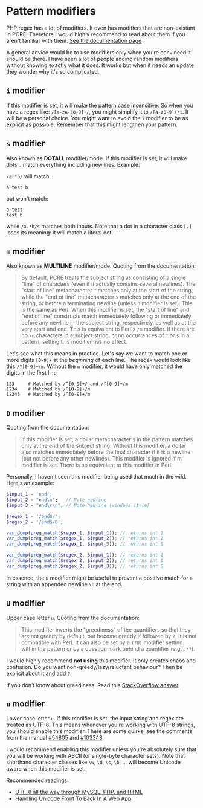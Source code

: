 # Pattern modifiers

PHP regex has a lot of modifiers. It even has modifiers that are non-existant in PCRE! Therefore I would highly recommend to read about them if you aren't familiar with them. [See the documentation page](http://php.net/manual/en/reference.pcre.pattern.modifiers.php)

A general advice would be to use modifiers only when you're convinced it should be there. I have seen a lot of people adding random modifiers without knowing exactly what it does. It works but when it needs an update they wonder why it's so complicated.

## `i` modifier

If this modifier is set, it will make the pattern case insensitive. So when you have a regex like: `/[a-zA-Z0-9]+/`, you might simplify it to `/[a-z0-9]+/i`. It will be a personal choice. You might want to avoid the `i` modifier to be as explicit as possible. Remember that this might lengthen your pattern.

## `s` modifier

Also known as **DOTALL** modifier/mode. If this modifier is set, it will make dots `.` match everything including newlines. Example:

`/a.*b/` will match:
```
a test b
```
but won't match:
```
a test
test b
```
while `/a.*b/s` matches both inputs.
Note that a dot in a character class `[.]` loses its meaning: it will match a literal dot.

## `m` modifier

Also known as **MULTILINE** modifier/mode. Quoting from the documentation:

> By default, PCRE treats the subject string as consisting of a single "line" of characters (even if it actually contains several newlines). The "start of line" metacharacter `^` matches only at the start of the string, while the "end of line" metacharacter `$` matches only at the end of the string, or before a terminating newline (unless `D` modifier is set). This is the same as Perl. When this modifier is set, the "start of line" and "end of line" constructs match immediately following or immediately before any newline in the subject string, respectively, as well as at the very start and end. This is equivalent to Perl's `/m` modifier. If there are no `\n` characters in a subject string, or no occurrences of `^` or `$` in a pattern, setting this modifier has no effect.

Let's see what this means in practice. Let's say we want to match one or more digits `[0-9]+` at the *beginning* of each line. The regex would look like this `/^[0-9]+/m`. Without the `m` modifier, it would have only matched the digits in the first line

```
123     # Matched by /^[0-9]+/ and /^[0-9]+/m
1234    # Matched by /^[0-9]+/m
12345   # Matched by /^[0-9]+/m
```

## `D` modifier

Quoting from the documentation:

> If this modifier is set, a dollar metacharacter `$` in the pattern matches only at the end of the subject string. Without this modifier, a dollar also matches immediately before the final character if it is a newline (but not before any other newlines). This modifier is ignored if m modifier is set. There is no equivalent to this modifier in Perl.

Personally, I haven't seen this modifier being used that much in the wild. Here's an example:

```php
$input_1 = 'end';
$input_2 = "end\n";   // Note newline
$input_3 = "end\r\n"; // Note newline (windows style)

$regex_1 = '/end$/';
$regex_2 = '/end$/D';

var_dump(preg_match($regex_1, $input_1)); // returns int 1
var_dump(preg_match($regex_1, $input_2)); // returns int 1
var_dump(preg_match($regex_1, $input_3)); // returns int 0

var_dump(preg_match($regex_2, $input_1)); // returns int 1
var_dump(preg_match($regex_2, $input_2)); // returns int 0
var_dump(preg_match($regex_2, $input_3)); // returns int 0
```
In essence, the `D` modifier might be useful to prevent a positive match for a string with an appended newline `\n` at the end.

## `U` modifier

Upper case letter `u`. Quoting from the documentation:

> This modifier inverts the "greediness" of the quantifiers so that they are not greedy by default, but become greedy if followed by `?`. It is not compatible with Perl. It can also be set by a `(?U)` modifier setting within the pattern or by a question mark behind a quantifier (e.g. `.*?`).

I would highly recommend **not using** this modifier. It only creates chaos and confusion. Do you want non-greedy/lazy/reluctant behaviour? Then be explicit about it and add `?`.

If you don't know about greediness. Read this [StackOverflow answer](http://stackoverflow.com/questions/3075130/difference-between-and-for-regex/3075532#3075532).

## `u` modifier

Lower case letter `u`. If this modifier is set, the input string and regex are treated as UTF-8. This means whenever you're working with UTF-8 strings, you should enable this modifier. There are some quirks, see the comments from the manual [#54805](http://php.net/manual/en/reference.pcre.pattern.modifiers.php#54805) and [#103348](http://php.net/manual/en/reference.pcre.pattern.modifiers.php#103348).

I would recommend enabling this modifier unless you're absolutely sure that you will be working with ASCII (or single-byte character sets). Note that shorthand character classes like `\w`, `\d`, `\s`, `\b`, ... will become Unicode aware when this modifier is set.

Recommended readings:

 - [UTF-8 all the way through MySQL, PHP, and HTML](http://stackoverflow.com/questions/279170/utf-8-all-the-way-through-mysql-php-and-html)
 - [Handling Unicode Front To Back In A Web App](http://kunststube.net/frontback/)